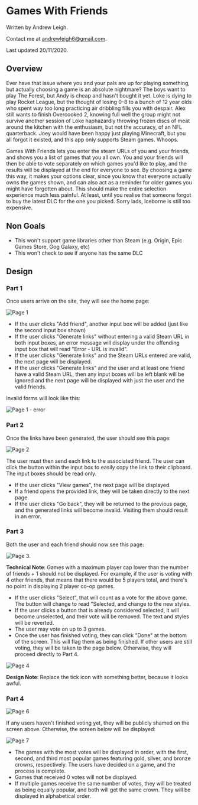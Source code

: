 # Games With Friends

Written by Andrew Leigh. 

Contact me at andrewleigh6@gmail.com.

Last updated 20/11/2020.

## Overview

Ever have that issue where you and your pals are up for playing something, but actually choosing a game is an absolute nightmare? The boys want to play The Forest, but Andy is cheap and hasn't bought it yet. Loke is dying to play Rocket League, but the thought of losing 0-8 to a bunch of 12 year olds who spent way too long practicing air dribbling fills you with despair. Alex still wants to finish Overcooked 2, knowing full well the group might not survive another session of Loke haphazardly throwing frozen discs of meat around the kitchen with the enthusiasm, but not the accuracy, of an NFL quarterback. Joey would have been happy just playing Minecraft, but you all forgot it existed, and this app only supports Steam games. Whoops.

Games With Friends lets you enter the steam URLs of you and your friends, and shows you a list of games that you all own. You and your friends will then be able to vote separately on which games you'd like to play, and the results will be displayed at the end for everyone to see. By choosing a game this way, it makes your options clear, since you know that everyone actually owns the games shown, and can also act as a reminder for older games you might have forgotten about. This should make the entire selection experience much less painful. At least, until you realise that someone forgot to buy the latest DLC for the one you picked. Sorry lads, Iceborne is still too expensive.

## Non Goals

- This won't support game libraries other than Steam (e.g. Origin, Epic Games Store, Gog Galaxy, etc)
- This won't check to see if anyone has the same DLC

## Design

### Part 1

Once users arrive on the site, they will see the home page:

![Page 1](https://github.com/AndrewLeigh6/GamesWithFriends/blob/master/images/part%201.PNG)

- If the user clicks "Add friend", another input box will be added (just like the second input box shown)
- If the user clicks "Generate links" without entering a valid Steam URL in both input boxes, an error message will display under the offending input box that will read "Error - URL is invalid".
- If the user clicks "Generate links" and the Steam URLs entered are valid, the next page will be displayed.
- If the user clicks "Generate links" and the user and at least one friend have a valid Steam URL, then any input boxes will be left blank will be ignored and the next page will be displayed with just the user and the valid friends.

Invalid forms will look like this:

![Page 1 - error](https://github.com/AndrewLeigh6/GamesWithFriends/blob/master/images/part%201%20-%20error.PNG)

### Part 2

Once the links have been generated, the user should see this page:

![Page 2](https://github.com/AndrewLeigh6/GamesWithFriends/blob/master/images/part%202.PNG)

The user must then send each link to the associated friend. The user can click the button within the input box to easily copy the link to their clipboard. The input boxes should be read only.

- If the user clicks "View games", the next page will be displayed.
- If a friend opens the provided link, they will be taken directly to the next page.
- If the user clicks "Go back", they will be returned to the previous page, and the generated links will become invalid. Visiting them should result in an error.


### Part 3

Both the user and each friend should now see this page:

![Page 3](https://github.com/AndrewLeigh6/GamesWithFriends/blob/master/images/part%203.PNG).

**Technical Note**: Games with a maximum player cap lower than the number of friends + 1 should not be displayed. For example, if the user is voting with 4 other friends, that means that there would be 5 players total, and there's no point in displaying 2 player co-op games.


- If the user clicks "Select", that will count as a vote for the above game. The button will change to read "Selected, and change to the new styles.
- If the user clicks a button that is already considered selected, it will become unselected, and their vote will be removed. The text and styles will be reverted.
- The user may vote on up to 3 games.
- Once the user has finished voting, they can click "Done" at the bottom of the screen. This will flag them as being finished. If other users are still voting, they will be taken to the page below. Otherwise, they will proceed directly to Part 4.


![Page 4](https://github.com/AndrewLeigh6/GamesWithFriends/blob/master/images/part%204.PNG)

**Design Note**: Replace the tick icon with something better, because it looks awful.

### Part 4

![Page 6](https://github.com/AndrewLeigh6/GamesWithFriends/blob/master/images/part%205.PNG)

If any users haven't finished voting yet, they will be publicly shamed on the screen above. Otherwise, the screen below will be displayed: 

![Page 7](https://github.com/AndrewLeigh6/GamesWithFriends/blob/master/images/7.PNG)

- The games with the most votes will be displayed in order, with the first, second, and third most popular games featuring gold, silver, and bronze crowns, respectively. The users have decided on a game, and the process is complete. 
- Games that received 0 votes will not be displayed.
- If multiple games receive the same number of votes, they will be treated as being equally popular, and both will get the same crown. They will be displayed in alphabetical order.



